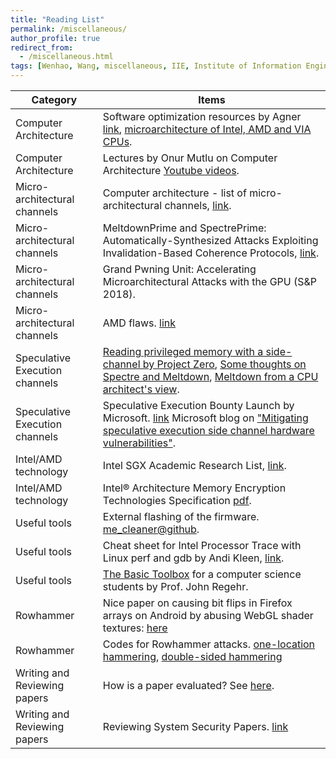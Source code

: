 ```yaml
---
title: "Reading List"
permalink: /miscellaneous/
author_profile: true
redirect_from: 
  - /miscellaneous.html
tags: [Wenhao, Wang, miscellaneous, IIE, Institute of Information Engineering, computer architecture, side channel]
---
```

| Category                 | Items                                                                            |
|--------------------------|--------------------------------------------------------------------------------- |
| Computer Architecture | Software optimization resources by Agner [link](http://agner.org/optimize/), [microarchitecture of Intel, AMD and VIA CPUs](http://agner.org/optimize/microarchitecture.pdf). | 
| Computer Architecture | Lectures by Onur Mutlu on Computer Architecture [Youtube videos](https://www.youtube.com/playlist?list=PL5Q2soXY2Zi9OhoVQBXYFIZywZXCPl4M_). |
| Micro-architectural channels | Computer architecture - list of micro-architectural channels, [link](https://github.com/MattPD/cpplinks/blob/master/comparch.micro.channels.md). | 
| Micro-architectural channels | MeltdownPrime and SpectrePrime: Automatically-Synthesized Attacks Exploiting Invalidation-Based Coherence Protocols, [link](https://arxiv.org/abs/1802.03802).|
| Micro-architectural channels | Grand Pwning Unit: Accelerating Microarchitectural Attacks with the GPU (S&P 2018).| 
| Micro-architectural channels | AMD flaws. [link](https://safefirmware.com/amdflaws_whitepaper.pdf) |
| Speculative Execution channels | [Reading privileged memory with a side-channel by Project Zero](https://googleprojectzero.blogspot.ca/2018/01/reading-privileged-memory-with-side.html), [Some thoughts on Spectre and Meltdown](http://www.daemonology.net/blog/2018-01-17-some-thoughts-on-spectre-and-meltdown.html), [Meltdown from a CPU architect's view](https://www.realworldtech.com/forum/?threadid=174129&curpostid=174159). |
| Speculative Execution channels | Speculative Execution Bounty Launch by Microsoft. [link](https://blogs.technet.microsoft.com/msrc/2018/03/14/speculative-execution-bounty-launch/) Microsoft blog on ["Mitigating speculative execution side channel hardware vulnerabilities"](https://blogs.technet.microsoft.com/srd/2018/03/15/mitigating-speculative-execution-side-channel-hardware-vulnerabilities/). |
| Intel/AMD technology | Intel SGX Academic Research List, [link](https://software.intel.com/en-us/sgx/academic-research). | 
| Intel/AMD technology | Intel® Architecture Memory Encryption Technologies Specification [pdf](https://software.intel.com/sites/default/files/managed/a5/16/Multi-Key-Total-Memory-Encryption-Spec.pdf). |
|Useful tools | External flashing of the firmware. [me_cleaner@github](https://github.com/corna/me_cleaner/wiki/External-flashing). | 
|Useful tools | Cheat sheet for Intel Processor Trace with Linux perf and gdb by Andi Kleen, [link](http://halobates.de/blog/p/410).| 
|Useful tools | [The Basic Toolbox](https://blog.regehr.org/archives/1578) for a computer science students by Prof. John Regehr. | 
| Rowhammer | Nice paper on causing bit flips in Firefox arrays on Android by abusing WebGL shader textures: [here](https://csdl.computer.org/csdl/proceedings/sp/2018/4353/00/435301a357.pdf) | 
| Rowhammer | Codes for Rowhammer attacks. [one-location hammering](https://github.com/IAIK/flipfloyd), [double-sided hammering](https://github.com/IAIK/rowhammerjs/tree/master/native)| 
| Writing and Reviewing papers | How is a paper evaluated? See [here](https://nebelwelt.net/blog/20180303-PCexperience.html). | 
| Writing and Reviewing papers | Reviewing System Security Papers. [link](https://www.sigarch.org/reviewing-system-security-papers/)| 
